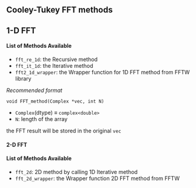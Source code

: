 ## Cooley-Tukey FFT methods

## 1-D FFT
#### List of Methods Available

- `fft_re_1d`: the Recursive method
- `fft_it_1d`: the Iterative method
- `fft2_1d_wrapper`: the Wrapper function for 1D FFT method from FFTW library

*Recommended format*

`void FFT_method(Complex *vec, int N)`

- `Complex`(dtype) $\equiv$ `complex<double>`
- `N`: length of the array

the FFT result will be stored in the original `vec`


#### 2-D FFT
#### List of Methods Available
- `fft_2d`: 2D method by calling 1D Iterative method
- `fft_2d_wrapper`: the Wrapper function 2D FFT method from FFTW
